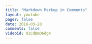 ```yaml
---
title: "Markdown Markup in Comments"
layout: youtube
pager: false
date: 2018-03-28
comments: false
videoid: 01CdBmO6dg4
---
```

